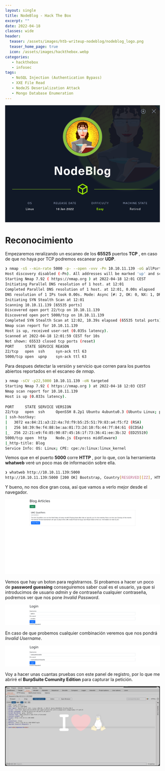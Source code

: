 ```yaml
---
layout: single
title: NodeBlog - Hack The Box
excerpt: ""
date: 2022-04-18
classes: wide
header: 
  teaser: /assets/images/htb-writeup-nodeblog/nodeblog_logo.png
  teaser_home_page: true
  icon: /assets/images/hackthebox.webp
categories:
   - hackthebox
   - infosec
tags:
   - NoSQL Injection (Authentication Bypass)
   - XXE File Read
   - NodeJS Deserialization Attack
   - Mongo Database Enumeration
---
```


![](/assets/images/htb-writeup-nodeblog/nodeblog_logo.png)

# Reconocimiento

Empezaremos reralizando un escaneo de los **65525** puertos **TCP** , en caso de que no haya por TCP podremos escanear por **UDP**.

```bash
❯ nmap -sS --min-rate 5000 -p- --open -vvv -Pn 10.10.11.139 -oG allPorts
Host discovery disabled (-Pn). All addresses will be marked 'up' and scan times may be slower.
Starting Nmap 7.92 ( https://nmap.org ) at 2022-04-18 12:01 CEST
Initiating Parallel DNS resolution of 1 host. at 12:01
Completed Parallel DNS resolution of 1 host. at 12:01, 0.00s elapsed
DNS resolution of 1 IPs took 0.00s. Mode: Async [#: 2, OK: 0, NX: 1, DR: 0, SF: 0, TR: 1, CN: 0]
Initiating SYN Stealth Scan at 12:01
Scanning 10.10.11.139 [65535 ports]
Discovered open port 22/tcp on 10.10.11.139
Discovered open port 5000/tcp on 10.10.11.139
Completed SYN Stealth Scan at 12:02, 10.39s elapsed (65535 total ports)
Nmap scan report for 10.10.11.139
Host is up, received user-set (0.035s latency).
Scanned at 2022-04-18 12:01:59 CEST for 10s
Not shown: 65533 closed tcp ports (reset)
PORT     STATE SERVICE REASON
22/tcp   open  ssh     syn-ack ttl 63
5000/tcp open  upnp    syn-ack ttl 63
```

Para despues detectar la versión y servicio que corren para los puertos abiertos reportados en el escaneo de *nmap*.

```bash
❯ nmap -sCV -p22,5000 10.10.11.139 -oN targeted
Starting Nmap 7.92 ( https://nmap.org ) at 2022-04-18 12:03 CEST
Nmap scan report for 10.10.11.139
Host is up (0.033s latency).

PORT     STATE SERVICE VERSION
22/tcp   open  ssh     OpenSSH 8.2p1 Ubuntu 4ubuntu0.3 (Ubuntu Linux; protocol 2.0)
| ssh-hostkey: 
|   3072 ea:84:21:a3:22:4a:7d:f9:b5:25:51:79:83:a4:f5:f2 (RSA)
|   256 b8:39:9e:f4:88:be:aa:01:73:2d:10:fb:44:7f:84:61 (ECDSA)
|_  256 22:21:e9:f4:85:90:87:45:16:1f:73:36:41:ee:3b:32 (ED25519)
5000/tcp open  http    Node.js (Express middleware)
|_http-title: Blog
Service Info: OS: Linux; CPE: cpe:/o:linux:linux_kernel
```

Vemos que en el puerto **5000** corre **HTTP** , por lo que, con la herramienta **whatweb** veré un poco mas de información sobre ella.

```bash
❯ whatweb http://10.10.11.139:5000
http://10.10.11.139:5000 [200 OK] Bootstrap, Country[RESERVED][ZZ], HTML5, IP[10.10.11.139], Script[JavaScript], Title[Blog], X-Powered-By[Express], X-UA-Compatible[IE=edge]
```
Y bueno, no nos dice gran cosa, así que vamos a verlo mejor desde el navegador.

![](/assets/images/htb-writeup-nodeblog/node.png)

Vemos que hay un boton para registrarnos. Si probamos a hacer un poco de **password guessing** conseguiremos saber cual es el usuario, ya que si introducimos de usuario *admin* y de contraseña cualquier contraseña, podremos ver que nos pone *Invalid Password*.

![](/assets/images/htb-writeup-nodeblog/login.png)

En caso de que probemos cualquier combinación veremos que nos pondrá *Invalid Username*.

![](/assets/images/htb-writeup-nodeblog/invalid.png)

Voy a hacer unas cuantas pruebas con este panel de registro, por lo que me abriré el **BurpSuite Comunity Edition** para capturar la petición.

![](/assets/images/htb-writeup-nodeblog/burp.png)


